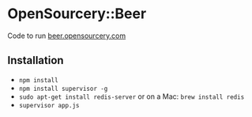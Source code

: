 # OpenSourcery::Beer

Code to run [beer.opensourcery.com](http://beer.opensourcery.com)

## Installation

 * `npm install`
 * `npm install supervisor -g`
 * `sudo apt-get install redis-server` or on a Mac: `brew install redis`
 * `supervisor app.js`
